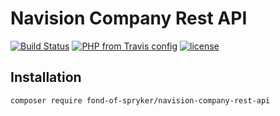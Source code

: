 # Navision Company Rest API
[![Build Status](https://travis-ci.org/fond-of/spryker-navision-company-rest-api.svg?branch=master)](https://travis-ci.org/fond-of/spryker-navision-company-rest-api)
[![PHP from Travis config](https://img.shields.io/travis/php-v/fond-of/spryker-navision-company-rest-api.svg)](https://php.net/)
[![license](https://img.shields.io/github/license/fond-of/spryker-navision-company-rest-api.svg)](https://packagist.org/packages/fond-of-spryker/navision-company-rest-api)

## Installation

```
composer require fond-of-spryker/navision-company-rest-api
```
